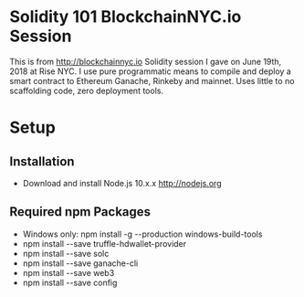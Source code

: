 # Solidity 101 BlockchainNYC.io Session

This is from http://blockchainnyc.io Solidity session I gave on June 19th, 2018 at Rise NYC. I use pure programmatic means to compile and deploy a smart contract to Ethereum Ganache, Rinkeby and mainnet. Uses little to no scaffolding code, zero deployment tools. 

# Setup

## Installation

* Download and install Node.js 10.x.x http://nodejs.org

## Required npm Packages

* Windows only: npm install -g --production windows-build-tools
* npm install --save truffle-hdwallet-provider
* npm install --save solc
* npm install --save ganache-cli
* npm install --save web3
* npm install --save config

